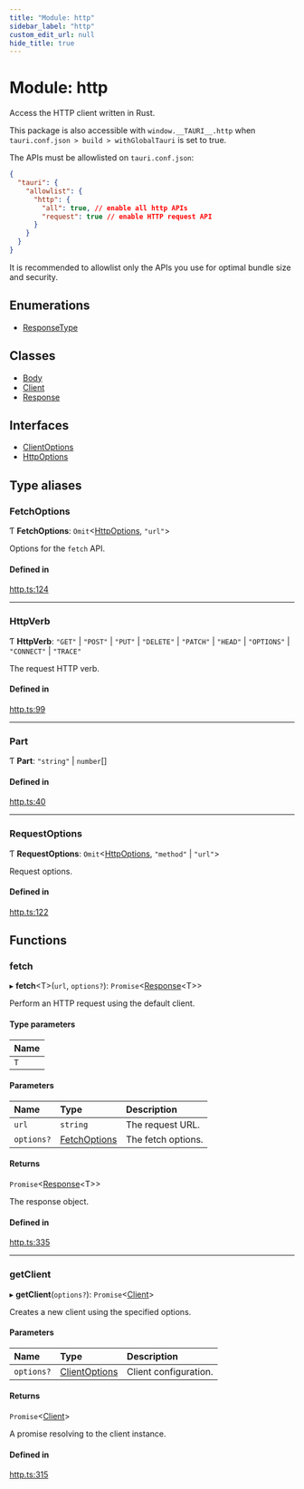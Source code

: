 ```yaml
---
title: "Module: http"
sidebar_label: "http"
custom_edit_url: null
hide_title: true
---
```


# Module: http

Access the HTTP client written in Rust.

This package is also accessible with `window.__TAURI__.http` when `tauri.conf.json > build > withGlobalTauri` is set to true.

The APIs must be allowlisted on `tauri.conf.json`:
```json
{
  "tauri": {
    "allowlist": {
      "http": {
        "all": true, // enable all http APIs
        "request": true // enable HTTP request API
      }
    }
  }
}
```
It is recommended to allowlist only the APIs you use for optimal bundle size and security.

## Enumerations

- [ResponseType](../enums/http.responsetype.md)

## Classes

- [Body](../classes/http.body.md)
- [Client](../classes/http.client.md)
- [Response](../classes/http.response.md)

## Interfaces

- [ClientOptions](../interfaces/http.clientoptions.md)
- [HttpOptions](../interfaces/http.httpoptions.md)

## Type aliases

### FetchOptions

Ƭ **FetchOptions**: `Omit`<[HttpOptions](../interfaces/http.httpoptions.md), ``"url"``\>

Options for the `fetch` API.

#### Defined in

[http.ts:124](https://github.com/tauri-apps/tauri/blob/01d4ada/tooling/api/src/http.ts#L124)

___

### HttpVerb

Ƭ **HttpVerb**: ``"GET"`` \| ``"POST"`` \| ``"PUT"`` \| ``"DELETE"`` \| ``"PATCH"`` \| ``"HEAD"`` \| ``"OPTIONS"`` \| ``"CONNECT"`` \| ``"TRACE"``

The request HTTP verb.

#### Defined in

[http.ts:99](https://github.com/tauri-apps/tauri/blob/01d4ada/tooling/api/src/http.ts#L99)

___

### Part

Ƭ **Part**: ``"string"`` \| `number`[]

#### Defined in

[http.ts:40](https://github.com/tauri-apps/tauri/blob/01d4ada/tooling/api/src/http.ts#L40)

___

### RequestOptions

Ƭ **RequestOptions**: `Omit`<[HttpOptions](../interfaces/http.httpoptions.md), ``"method"`` \| ``"url"``\>

Request options.

#### Defined in

[http.ts:122](https://github.com/tauri-apps/tauri/blob/01d4ada/tooling/api/src/http.ts#L122)

## Functions

### fetch

▸ **fetch**<T\>(`url`, `options?`): `Promise`<[Response](../classes/http.response.md)<T\>\>

Perform an HTTP request using the default client.

#### Type parameters

| Name |
| :------ |
| `T` |

#### Parameters

| Name | Type | Description |
| :------ | :------ | :------ |
| `url` | `string` | The request URL. |
| `options?` | [FetchOptions](http.md#fetchoptions) | The fetch options. |

#### Returns

`Promise`<[Response](../classes/http.response.md)<T\>\>

The response object.

#### Defined in

[http.ts:335](https://github.com/tauri-apps/tauri/blob/01d4ada/tooling/api/src/http.ts#L335)

___

### getClient

▸ **getClient**(`options?`): `Promise`<[Client](../classes/http.client.md)\>

Creates a new client using the specified options.

#### Parameters

| Name | Type | Description |
| :------ | :------ | :------ |
| `options?` | [ClientOptions](../interfaces/http.clientoptions.md) | Client configuration. |

#### Returns

`Promise`<[Client](../classes/http.client.md)\>

A promise resolving to the client instance.

#### Defined in

[http.ts:315](https://github.com/tauri-apps/tauri/blob/01d4ada/tooling/api/src/http.ts#L315)
